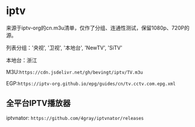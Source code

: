 # iptv

来源于iptv-org的cn.m3u清单，仅作了分组、连通性测试，保留1080p、720P的源。

列表分组：'央视', '卫视', '本地台', 'NewTV', 'SiTV'

本地台：浙江


M3U:`https://cdn.jsdelivr.net/gh/bevingt/iptv/TV.m3u`

EGP:`https://iptv-org.github.io/epg/guides/cn/tv.cctv.com.epg.xml`

## 全平台IPTV播放器
iptvnator:
`https://github.com/4gray/iptvnator/releases`
